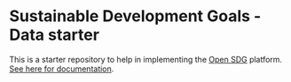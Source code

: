 # Sustainable Development Goals - Data starter

This is a starter repository to help in implementing the [Open SDG](https://github.com/open-sdg/open-sdg) platform. [See here for documentation](https://github.com/open-sdg/open-sdg/tree/master/docs).
